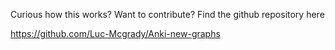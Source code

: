 Curious how this works? Want to contribute? Find the github repository here

https://github.com/Luc-Mcgrady/Anki-new-graphs
